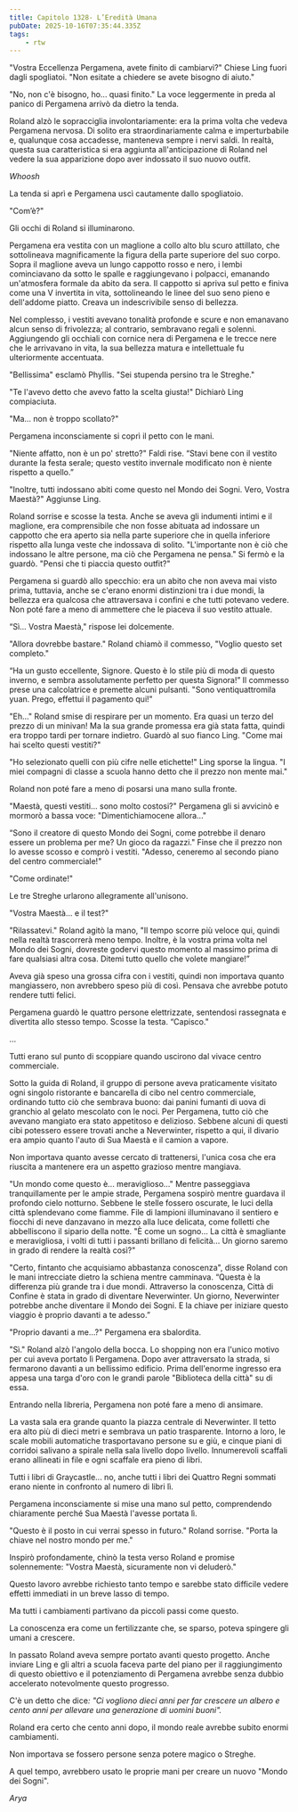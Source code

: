 ```yaml
---
title: Capitolo 1328- L’Eredità Umana
pubDate: 2025-10-16T07:35:44.335Z
tags:
    - rtw
---
```



"Vostra Eccellenza Pergamena, avete finito di cambiarvi?" Chiese Ling fuori dagli spogliatoi. "Non esitate a chiedere se avete bisogno di aiuto."


"No, non c'è bisogno, ho... quasi finito." La voce leggermente in preda al panico di Pergamena arrivò da dietro la tenda.


Roland alzò le sopracciglia involontariamente: era la prima volta che vedeva Pergamena nervosa. Di solito era straordinariamente calma e imperturbabile e, qualunque cosa accadesse, manteneva sempre i nervi saldi. In realtà, questa sua caratteristica si era aggiunta all'anticipazione di Roland nel vedere la sua apparizione dopo aver indossato il suo nuovo outfit.


<em>Whoosh</em>


La tenda si aprì e Pergamena uscì cautamente dallo spogliatoio.


"Com’è?"


Gli occhi di Roland si illuminarono.


Pergamena era vestita con un maglione a collo alto blu scuro attillato, che sottolineava magnificamente la figura della parte superiore del suo corpo. Sopra il maglione aveva un lungo cappotto rosso e nero, i lembi cominciavano da sotto le spalle e raggiungevano i polpacci, emanando un'atmosfera formale da abito da sera. Il cappotto si apriva sul petto e finiva come una V invertita in vita, sottolineando le linee del suo seno pieno e dell'addome piatto. Creava un indescrivibile senso di bellezza.


Nel complesso, i vestiti avevano tonalità profonde e scure e non emanavano alcun senso di frivolezza; al contrario, sembravano regali e solenni. Aggiungendo gli occhiali con cornice nera di Pergamena e le trecce nere che le arrivavano in vita, la sua bellezza matura e intellettuale fu ulteriormente accentuata.


"Bellissima" esclamò Phyllis. "Sei stupenda persino tra le Streghe."


"Te l'avevo detto che avevo fatto la scelta giusta!" Dichiarò Ling compiaciuta.


"Ma... non è troppo scollato?"


Pergamena inconsciamente si coprì il petto con le mani.


"Niente affatto, non è un po' stretto?" Faldi rise. “Stavi bene con il vestito durante la festa serale; questo vestito invernale modificato non è niente rispetto a quello.”


"Inoltre, tutti indossano abiti come questo nel Mondo dei Sogni. Vero, Vostra Maestà?" Aggiunse Ling.


Roland sorrise e scosse la testa. Anche se aveva gli indumenti intimi e il maglione, era comprensibile che non fosse abituata ad indossare un cappotto che era aperto sia nella parte superiore che in quella inferiore rispetto alla lunga veste che indossava di solito. "L'importante non è ciò che indossano le altre persone, ma ciò che Pergamena ne pensa." Si fermò e la guardò. "Pensi che ti piaccia questo outfit?"


Pergamena si guardò allo specchio: era un abito che non aveva mai visto prima, tuttavia, anche se c'erano enormi distinzioni tra i due mondi, la bellezza era qualcosa che attraversava i confini e che tutti potevano vedere. Non poté fare a meno di ammettere che le piaceva il suo vestito attuale.


“Sì... Vostra Maestà," rispose lei dolcemente.


"Allora dovrebbe bastare." Roland chiamò il commesso, "Voglio questo set completo."


“Ha un gusto eccellente, Signore. Questo è lo stile più di moda di questo inverno, e sembra assolutamente perfetto per questa Signora!” Il commesso prese una calcolatrice e premette alcuni pulsanti. "Sono ventiquattromila yuan. Prego, effettui il pagamento qui!"


"Eh..." Roland smise di respirare per un momento. Era quasi un terzo del prezzo di un minivan! Ma la sua grande promessa era già stata fatta, quindi era troppo tardi per tornare indietro. Guardò al suo fianco Ling. "Come mai hai scelto questi vestiti?"


"Ho selezionato quelli con più cifre nelle etichette!" Ling sporse la lingua. "I miei compagni di classe a scuola hanno detto che il prezzo non mente mai."


Roland non poté fare a meno di posarsi una mano sulla fronte.


"Maestà, questi vestiti... sono molto costosi?" Pergamena gli si avvicinò e mormorò a bassa voce: "Dimentichiamocene allora..."


“Sono il creatore di questo Mondo dei Sogni, come potrebbe il denaro essere un problema per me? Un gioco da ragazzi." Finse che il prezzo non lo avesse scosso e comprò i vestiti. "Adesso, ceneremo al secondo piano del centro commerciale!"


"Come ordinate!"


Le tre Streghe urlarono allegramente all'unisono.


"Vostra Maestà... e il test?"


"Rilassatevi." Roland agitò la mano, "Il tempo scorre più veloce qui, quindi nella realtà trascorrerà meno tempo. Inoltre, è la vostra prima volta nel Mondo dei Sogni, dovreste godervi questo momento al massimo prima di fare qualsiasi altra cosa. Ditemi tutto quello che volete mangiare!”


Aveva già speso una grossa cifra con i vestiti, quindi non importava quanto mangiassero, non avrebbero speso più di così. Pensava che avrebbe potuto rendere tutti felici.


Pergamena guardò le quattro persone elettrizzate, sentendosi rassegnata e divertita allo stesso tempo. Scosse la testa. “Capisco."


…


Tutti erano sul punto di scoppiare quando uscirono dal vivace centro commerciale.


Sotto la guida di Roland, il gruppo di persone aveva praticamente visitato ogni singolo ristorante e bancarella di cibo nel centro commerciale, ordinando tutto ciò che sembrava buono: dai panini fumanti di uova di granchio al gelato mescolato con le noci. Per Pergamena, tutto ciò che avevano mangiato era stato appetitoso e delizioso. Sebbene alcuni di questi cibi potessero essere trovati anche a Neverwinter, rispetto a qui, il divario era ampio quanto l'auto di Sua Maestà e il camion a vapore.


Non importava quanto avesse cercato di trattenersi, l'unica cosa che era riuscita a mantenere era un aspetto grazioso mentre mangiava.


"Un mondo come questo è... meraviglioso..." Mentre passeggiava tranquillamente per le ampie strade, Pergamena sospirò mentre guardava il profondo cielo notturno. Sebbene le stelle fossero oscurate, le luci della città splendevano come fiamme. File di lampioni illuminavano il sentiero e fiocchi di neve danzavano in mezzo alla luce delicata, come folletti che abbelliscono il sipario della notte. "È come un sogno... La città è smagliante e meravigliosa, i volti di tutti i passanti brillano di felicità... Un giorno saremo in grado di rendere la realtà così?"


"Certo, fintanto che acquisiamo abbastanza conoscenza", disse Roland con le mani intrecciate dietro la schiena mentre camminava. “Questa è la differenza più grande tra i due mondi. Attraverso la conoscenza, Città di Confine è stata in grado di diventare Neverwinter. Un giorno, Neverwinter potrebbe anche diventare il Mondo dei Sogni. E la chiave per iniziare questo viaggio è proprio davanti a te adesso.”


"Proprio davanti a me...?" Pergamena era sbalordita.


"Sì." Roland alzò l'angolo della bocca. Lo shopping non era l'unico motivo per cui aveva portato lì Pergamena. Dopo aver attraversato la strada, si fermarono davanti a un bellissimo edificio. Prima dell'enorme ingresso era appesa una targa d'oro con le grandi parole "Biblioteca della città" su di essa.


Entrando nella libreria, Pergamena non poté fare a meno di ansimare.


La vasta sala era grande quanto la piazza centrale di Neverwinter. Il tetto era alto più di dieci metri e sembrava un patio trasparente. Intorno a loro, le scale mobili automatiche trasportavano persone su e giù, e cinque piani di corridoi salivano a spirale nella sala livello dopo livello. Innumerevoli scaffali erano allineati in file e ogni scaffale era pieno di libri.


Tutti i libri di Graycastle... no, anche tutti i libri dei Quattro Regni sommati erano niente in confronto al numero di libri lì.


Pergamena inconsciamente si mise una mano sul petto, comprendendo chiaramente perché Sua Maestà l'avesse portata lì.


"Questo è il posto in cui verrai spesso in futuro." Roland sorrise. "Porta la chiave nel nostro mondo per me."


Inspirò profondamente, chinò la testa verso Roland e promise solennemente: "Vostra Maestà, sicuramente non vi deluderò."


Questo lavoro avrebbe richiesto tanto tempo e sarebbe stato difficile vedere effetti immediati in un breve lasso di tempo.


Ma tutti i cambiamenti partivano da piccoli passi come questo.


La conoscenza era come un fertilizzante che, se sparso, poteva spingere gli umani a crescere.


In passato Roland aveva sempre portato avanti questo progetto. Anche inviare Ling e gli altri a scuola faceva parte del piano per il raggiungimento di questo obiettivo e il potenziamento di Pergamena avrebbe senza dubbio accelerato notevolmente questo progresso.


C'è un detto che dice<em>: "Ci vogliono dieci anni per far crescere un albero e cento anni per allevare una generazione di uomini buoni".</em>


Roland era certo che cento anni dopo, il mondo reale avrebbe subito enormi cambiamenti.


Non importava se fossero persone senza potere magico o Streghe.


A quel tempo, avrebbero usato le proprie mani per creare un nuovo "Mondo dei Sogni".


<em>Arya</em>




                                


                                



